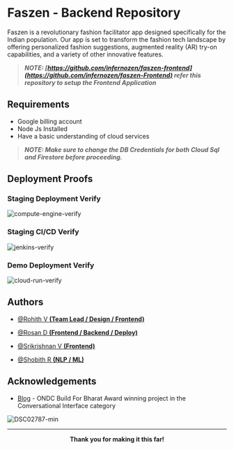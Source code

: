 
# Faszen - Backend Repository

Faszen is a revolutionary fashion facilitator app designed specifically for the Indian population. Our app is set to transform the fashion tech landscape by offering personalized fashion suggestions, augmented reality (AR) try-on capabilities, and a variety of other innovative features.

> ***NOTE: [https://github.com/infernozen/faszen-frontend](https://github.com/infernozen/faszen-Frontend) refer this repository to setup the Frontend Application***
## Requirements

+ Google billing account
+ Node Js Installed
+ Have a basic understanding of cloud services

> ***NOTE: Make sure to change the DB Credentials for both Cloud Sql and Firestore before proceeding.***
## Deployment Proofs

<h3 padding-up=0>Staging Deployment Verify</h3>

![compute-engine-verify](https://github.com/user-attachments/assets/cc8f2842-ddf2-4aa2-8b78-443cfde1ecba)

<h3 padding-up=0>Staging CI/CD Verify</h3>

![jenkins-verify](https://github.com/user-attachments/assets/c47bf43f-db36-490c-bef4-95509a15e0cc)

<h3 padding-up=0>Demo Deployment Verify</h3>

![cloud-run-verify](https://github.com/user-attachments/assets/7e987253-041e-4a7e-ab20-8474cacffbe3)



  

## Authors

- [@Rohith V **(Team Lead / Design / Frontend)**](https://www.github.com/Rohith2825)

- [@Rosan D **(Frontend / Backend / Deploy)**](https://www.github.com/infernozen)

- [@Srikrishnan V **(Frontend)**](https://www.github.com/Srikrishnan2004)

- [@Shobith R **(NLP / ML)**](https://www.github.com/cool-skr)


## Acknowledgements

- [Blog](https://ondc.org/buildforbharat/) - ONDC Build For Bharat Award winning project in the Conversational Interface category
  
![DSC02787-min](https://github.com/user-attachments/assets/9303cbe5-548d-4617-b72c-cc94a4080988)

---

<p align="center">
  <b>Thank you for making it this far!</b>
</p>



